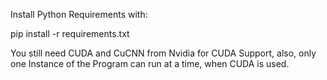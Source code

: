 Install Python Requirements with:

 pip install -r requirements.txt

You still need CUDA and CuCNN from Nvidia for CUDA Support, also, only one Instance of the Program can run at a time, when CUDA is used.